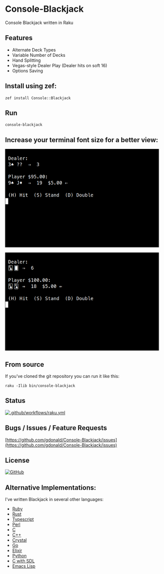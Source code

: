 # Console-Blackjack

Console Blackjack written in Raku

## Features

* Alternate Deck Types
* Variable Number of Decks
* Hand Splitting
* Vegas-style Dealer Play (Dealer hits on soft 16)
* Options Saving

## Install using zef:

```shell
zef install Console::Blackjack
```

## Run

```shell
console-blackjack
```

## Increase your terminal font size for a better view:

![Blackjack](https://raw.githubusercontent.com/gdonald/Console-Blackjack/master/ss1.png)

![Blackjack](https://raw.githubusercontent.com/gdonald/Console-Blackjack/master/ss2.png)

## From source

If you've cloned the git repository you can run it like this:

```shell
raku -Ilib bin/console-blackjack
```
## Status

[![.github/workflows/raku.yml](https://github.com/gdonald/Console-Blackjack/workflows/.github/workflows/raku.yml/badge.svg)](https://github.com/gdonald/Console-Blackjack/actions)

## Bugs / Issues / Feature Requests 

[https://github.com/gdonald/Console-Blackjack/issues](https://github.com/gdonald/Console-Blackjack/issues)

## License

[![GitHub](https://img.shields.io/github/license/gdonald/Console-Blackjack?color=aa0000)](https://github.com/gdonald/Console-Blackjack/blob/master/LICENSE)

## Alternative Implementations:

I've written Blackjack in several other languages:

- [Ruby](https://github.com/gdonald/console-blackjack-ruby)
- [Rust](https://github.com/gdonald/console-blackjack-rust)
- [Typescript](https://github.com/gdonald/blackjack-js)
- [Perl](https://github.com/gdonald/console-blackjack-perl)
- [C](https://github.com/gdonald/blackjack-c)
- [C++](https://github.com/gdonald/blackjack-cpp)
- [Crystal](https://github.com/gdonald/blackjack-cr)
- [Go](https://github.com/gdonald/blackjack-go)
- [Elixir](https://github.com/gdonald/blackjack-ex)
- [Python](https://github.com/gdonald/blackjack-py)
- [C with SDL](https://github.com/gdonald/blackjack-c-sdl)
- [Emacs Lisp](https://github.com/gdonald/bj-el)

